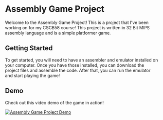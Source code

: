 # Assembly Game Project

Welcome to the Assembly Game Project! This is a project that I've been working on for my CSCB58 course! This project is written in 32 Bit MIPS assembly language and is a simple platformer game.

## Getting Started

To get started, you will need to have an assembler and emulator installed on your computer. Once you have those installed, you can download the project files and assemble the code. After that, you can run the emulator and start playing the game!

## Demo

Check out this video demo of the game in action!

[![Assembly Game Project Demo](https://www.youtube.com/watch?v=LmhGR3P6qjg/0.jpg)](https://www.youtube.com/watch?v=LmhGR3P6qjg)
